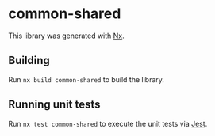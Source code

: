 # common-shared

This library was generated with [Nx](https://nx.dev).

## Building

Run `nx build common-shared` to build the library.

## Running unit tests

Run `nx test common-shared` to execute the unit tests via [Jest](https://jestjs.io).
